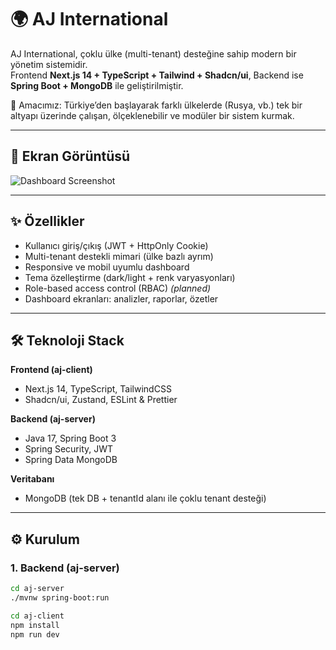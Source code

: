 # 🌍 AJ International

AJ International, çoklu ülke (multi-tenant) desteğine sahip modern bir yönetim sistemidir.  
Frontend **Next.js 14 + TypeScript + Tailwind + Shadcn/ui**, Backend ise **Spring Boot + MongoDB** ile geliştirilmiştir.  

🚀 Amacımız: Türkiye’den başlayarak farklı ülkelerde (Rusya, vb.) tek bir altyapı üzerinde çalışan, ölçeklenebilir ve modüler bir sistem kurmak.

---

## 📸 Ekran Görüntüsü
<!-- ileride dashboard veya login screenshot eklenecek -->
![Dashboard Screenshot](media/dashboard.png)

---

## ✨ Özellikler
- Kullanıcı giriş/çıkış (JWT + HttpOnly Cookie)
- Multi-tenant destekli mimari (ülke bazlı ayrım)
- Responsive ve mobil uyumlu dashboard
- Tema özelleştirme (dark/light + renk varyasyonları)
- Role-based access control (RBAC) *(planned)*
- Dashboard ekranları: analizler, raporlar, özetler

---

## 🛠️ Teknoloji Stack

**Frontend (aj-client)**
- Next.js 14, TypeScript, TailwindCSS  
- Shadcn/ui, Zustand, ESLint & Prettier  

**Backend (aj-server)**
- Java 17, Spring Boot 3  
- Spring Security, JWT  
- Spring Data MongoDB  

**Veritabanı**
- MongoDB (tek DB + tenantId alanı ile çoklu tenant desteği)  

---

## ⚙️ Kurulum

### 1. Backend (aj-server)
```bash
cd aj-server
./mvnw spring-boot:run

cd aj-client
npm install
npm run dev
